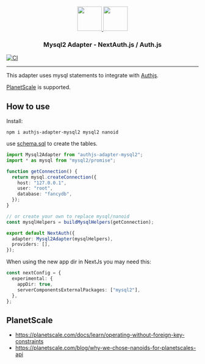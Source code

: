 <p align="center">
  <br/>
  <a href="https://authjs.dev" target="_blank">
    <img height="64px" src="https://authjs.dev/img/logo/logo-sm.png" />
  </a>
  <a href="https://github.com/sidorares/node-mysql2#readme" target="_blank">
    <img height="64px" src="https://www.mysql.com/common/logos/logo-mysql-170x115.png"/>
  </a>
  <h3 align="center"><b>Mysql2 Adapter</b> - NextAuth.js / Auth.js</a></h3>
</p>

[![CI](https://github.com/roelandmoors/authjs-adapter-mysql2/actions/workflows/test.yml/badge.svg)](https://github.com/roelandmoors/authjs-adapter-mysql2/actions/workflows/test.yml)

---

This adapter uses mysql statements to integrate with [Authjs](https://authjs.dev/).

[PlanetScale](https://planetscale.com/) is supported.

## How to use

Install:

```
npm i authjs-adapter-mysql2 mysql2 nanoid
```

use [schema.sql](schema.sql) to create the tables.

```ts
import Mysql2Adapter from "authjs-adapter-mysql2";
import * as mysql from "mysql2/promise";

function getConnection() {
  return mysql.createConnection({
    host: "127.0.0.1",
    user: "root",
    database: "fancydb",
  });
}

// or create your own to replace mysql/nanoid
const mysqlHelpers = buildMysqlHelpers(getConnection);

export default NextAuth({
  adapter: Mysql2Adapter(mysqlHelpers),
  providers: [],
});
```

When using the new app dir in NextJs you may need this:

```ts
const nextConfig = {
  experimental: {
    appDir: true,
    serverComponentsExternalPackages: ["mysql2"],
  },
};
```

## PlanetScale

- https://planetscale.com/docs/learn/operating-without-foreign-key-constraints
- https://planetscale.com/blog/why-we-chose-nanoids-for-planetscales-api
